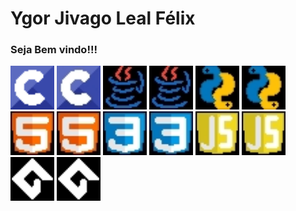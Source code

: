 
<div>
   <h1>Ygor Jivago Leal Félix</h1>
   <h3>Seja Bem vindo!!!</h3>
</div>
<div>
   <img src = "Sprite-c icone.png" height = "70" whidth = "70">
   <img src = "Sprite-c icone.jpg" height = "70" whidth = "70">
   <img src = "Sprite-javafundopreto.jpg" height = "70" whidth = "70">
   <img src = "Sprite-javafundopreto.jpg" height = "70" whidth = "70">
   <img src = "Sprite-pytomba.jpg" height = "70" whidth = "70">
   <img src = "Sprite-pytomba.jpg" height = "70" whidth = "70">
   <img src = "Sprite-html icone.jpg" height = "70" whidth = "70">
   <img src = "Sprite-html icone.jpg" height = "70" whidth = "70">
   <img src = "Sprite-css icon.jpg" height = "70" whidth = "70">
   <img src = "Sprite-css icon.jpg" height = "70" whidth = "70">
   <img src = "Sprite-javascripticone.jpg" height = "70" whidth = "70">
   <img src = "Sprite-javascripticone.jpg" height = "70" whidth = "70">
   <img src = "Sprite-iconegamermaker.jpg" height = "70" whidth = "70">
    <img src = "Sprite-iconegamermaker.jpg" height = "70" whidth = "70">
     
</div>
<div>

   
</div>



<!--
**ylapiy/ylapiy** is a ✨ _special_ ✨ repository because its `README.md` (this file) appears on your GitHub profile.

Here are some ideas to get you started:

- 🔭 I’m currently working on ...
- 🌱 I’m currently learning ...
- 👯 I’m looking to collaborate on ...
- 🤔 I’m looking for help with ...
- 💬 Ask me about ...
- 📫 How to reach me: ...
- 😄 Pronouns: ...
- ⚡ Fun fact: ...
-->
